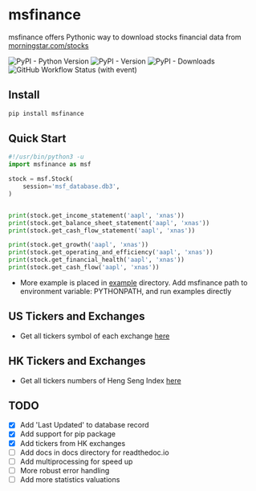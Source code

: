 # msfinance
msfinance offers Pythonic way to download stocks financial data from [morningstar.com/stocks](https://www.morningstar.com/stocks)

![PyPI - Python Version](https://img.shields.io/pypi/pyversions/msfinance)
![PyPI - Version](https://img.shields.io/pypi/v/msfinance)
![PyPI - Downloads](https://img.shields.io/pypi/dm/msfinance)
![GitHub Workflow Status (with event)](https://img.shields.io/github/actions/workflow/status/jimmysitu/msfinance/python-package.yml)


## Install
```bash
pip install msfinance
```

## Quick Start
```python
#!/usr/bin/python3 -u
import msfinance as msf

stock = msf.Stock(
    session='msf_database.db3',
)


print(stock.get_income_statement('aapl', 'xnas'))
print(stock.get_balance_sheet_statement('aapl', 'xnas'))
print(stock.get_cash_flow_statement('aapl', 'xnas'))

print(stock.get_growth('aapl', 'xnas'))
print(stock.get_operating_and_efficiency('aapl', 'xnas'))
print(stock.get_financial_health('aapl', 'xnas'))
print(stock.get_cash_flow('aapl', 'xnas'))
```
- More example is placed in [example](https://github.com/jimmysitu/msfinance/tree/main/example) directory. Add msfinance path to environment variable: PYTHONPATH, and run examples directly 


## US Tickers and Exchanges
- Get all tickers symbol of each exchange [here](https://www.nasdaq.com/market-activity/stocks/screener)


## HK Tickers and Exchanges
- Get all tickers numbers of Heng Seng Index [here](https://en.wikipedia.org/wiki/Hang_Seng_Index#Components)


## TODO
- [x] Add 'Last Updated' to database record
- [x] Add support for pip package
- [x] Add tickers from HK exchanges
- [ ] Add docs in docs directory for readthedoc.io
- [ ] Add multiprocessing for speed up
- [ ] More robust error handling
- [ ] Add more statistics valuations
